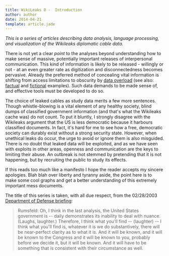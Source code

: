 ```yaml
---
title: WikiLeaks 0 -  Introduction
author: author
date: 2014-04-21
template: article.jade
---
```


*This is a series of articles describing data analysis, language processing, and visualization of the Wikileaks diplomatic cable data.*

<span class="more">

There is not yet a clear _point_ to the analyses beyond understanding how to make sense of massive, potentially important releases of interpersonal communication. This kind of information is likely to be released - willingly or not - at an even greater rate as digitization and disconnectedness becomes pervasive. Already the preferred method of concealing vital information is shifting from access limitations to obscurity by [data overload](http://en.wikipedia.org/wiki/Document_dump)  (see also: [factual](http://www.rff.org/RFF/Documents/RFF-DP-11-45.pdf) and [fictional](http://en.wikipedia.org/wiki/The_Pale_King) examples). Such data demands to be made sense of, and effective tools must be developed to do so.

The choice of leaked cables as study data merits a few more sentences. Though whistle-blowing is a vital element of any healthy society, blind dumps of classified government information (and that's what the Wikileaks cache was) do not count. To put it bluntly, I strongly disagree with the Wikileaks argument that the US is less democratic because it harbours classified documents. In fact, it's hard for me to see how a free, democratic society can durably exist without a strong security state. However, when unethical leaks do occur, the urge to avoid or ignore them is also misguided. There is no doubt that leaked data will be exploited, and as we have seen with exploits in other areas, openness and communication are the keys to limiting their abuse. An outbreak is not stemmed by pretending that it is not happening, but by recruiting the public to study its effects.

If this reads too much like a manifesto I hope the reader accepts my sincere apologies. Blah blah over liberty and tyranny aside, the point here is to make some cool graphs and get a better understanding of this extremely important mess documents.

The title of this series is taken, with all due respect, from the 02/28/2003 [Department of Defense briefing](http://www.defense.gov/Transcripts/Transcript.aspx?TranscriptID=1976):

> Rumsfeld: Oh, I think in the last analysis, the United States government is -- daily demonstrates its inability to deal with nuance. (Laughs, laughter.) Therefore, I think what you'll find -- (laughter) -- I think what you'll find is, whatever it is we do substantively, there will be near-perfect clarity as to what it is. And it will be known, and it will be known to the Congress and it will be known to you, probably before we decide it, but it will be known. And it will have to be something that is consistent with their circumstance as well.
